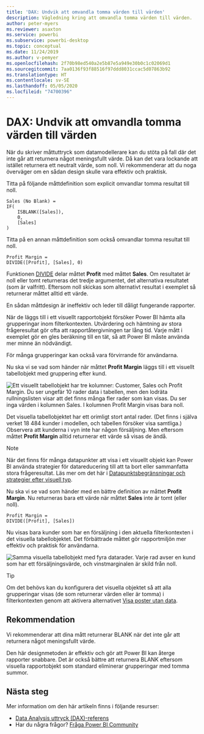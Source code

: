 ```yaml
---
title: 'DAX: Undvik att omvandla tomma värden till värden'
description: Vägledning kring att omvandla tomma värden till värden.
author: peter-myers
ms.reviewer: asaxton
ms.service: powerbi
ms.subservice: powerbi-desktop
ms.topic: conceptual
ms.date: 11/24/2019
ms.author: v-pemyer
ms.openlocfilehash: 2f70b98ed540a2e5b87e5a949e30b0c1c02069d1
ms.sourcegitcommit: 7aa0136f93f88516f97ddd8031ccac5d07863b92
ms.translationtype: HT
ms.contentlocale: sv-SE
ms.lasthandoff: 05/05/2020
ms.locfileid: "74700396"
---
```

# <a name="dax-avoid-converting-blanks-to-values"></a>DAX: Undvik att omvandla tomma värden till värden

När du skriver måttuttryck som datamodellerare kan du stöta på fall där det inte går att returnera något meningsfullt värde. Då kan det vara lockande att istället returnera ett neutralt värde, som noll. Vi rekommenderar att du noga överväger om en sådan design skulle vara effektiv och praktisk.

Titta på följande måttdefinition som explicit omvandlar tomma resultat till noll.

```dax
Sales (No Blank) =
IF(
    ISBLANK([Sales]),
    0,
    [Sales]
)
```

Titta på en annan måttdefinition som också omvandlar tomma resultat till noll.

```dax
Profit Margin =
DIVIDE([Profit], [Sales], 0)
```

Funktionen [DIVIDE](/dax/divide-function-dax) delar måttet **Profit** med måttet **Sales**. Om resultatet är noll eller tomt returneras det tredje argumentet, det alternativa resultatet (som är valfritt). Eftersom noll skickas som alternativt resultat i exemplet så returnerar måttet alltid ett värde.

En sådan måttdesign är ineffektiv och leder till dåligt fungerande rapporter.

När de läggs till i ett visuellt rapportobjekt försöker Power BI hämta alla grupperingar inom filterkontexten. Utvärdering och hämtning av stora frågeresultat gör ofta att rapportåtergivningen tar lång tid. Varje mått i exemplet gör en gles beräkning till en tät, så att Power BI måste använda mer minne än nödvändigt.

För många grupperingar kan också vara förvirrande för användarna.

Nu ska vi se vad som händer när måttet **Profit Margin** läggs till i ett visuellt tabellobjekt med gruppering efter kund.

![Ett visuellt tabellobjekt har tre kolumner: Customer, Sales och Profit Margin. Du ser ungefär 10 rader data i tabellen, men den lodräta rullningslisten visar att det finns många fler rader som kan visas. Du ser inga värden i kolumnen Sales. I kolumnen Profit Margin visas bara noll.](media/dax-avoid-converting-blank/table-visual-poor.png)

Det visuella tabellobjektet har ett orimligt stort antal rader. (Det finns i själva verket 18 484 kunder i modellen, och tabellen försöker visa samtliga.) Observera att kunderna i vyn inte har någon försäljning. Men eftersom måttet **Profit Margin** alltid returnerar ett värde så visas de ändå.

> [!NOTE]
> När det finns för många datapunkter att visa i ett visuellt objekt kan Power BI använda strategier för datareducering till att ta bort eller sammanfatta stora frågeresultat. Läs mer om det här i [Datapunktsbegränsningar och strategier efter visuell typ](../visuals/power-bi-data-points.md).

Nu ska vi se vad som händer med en bättre definition av måttet **Profit Margin**. Nu returneras bara ett värde när måttet **Sales** inte är tomt (eller noll).

```dax
Profit Margin =
DIVIDE([Profit], [Sales])
```

Nu visas bara kunder som har en försäljning i den aktuella filterkontexten i det visuella tabellobjektet. Det förbättrade måttet gör rapportmiljön mer effektiv och praktisk för användarna.

![Samma visuella tabellobjekt med fyra datarader. Varje rad avser en kund som har ett försäljningsvärde, och vinstmarginalen är skild från noll.](media/dax-avoid-converting-blank/table-visual-good.png)

> [!TIP]
> Om det behövs kan du konfigurera det visuella objektet så att alla grupperingar visas (de som returnerar värden eller är tomma) i filterkontexten genom att aktivera alternativet [Visa poster utan data](../desktop-show-items-no-data.md).

## <a name="recommendation"></a>Rekommendation

Vi rekommenderar att dina mått returnerar BLANK när det inte går att returnera något meningsfullt värde.

Den här designmetoden är effektiv och gör att Power BI kan återge rapporter snabbare. Det är också bättre att returnera BLANK eftersom visuella rapportobjekt som standard eliminerar grupperingar med tomma summor.

## <a name="next-steps"></a>Nästa steg

Mer information om den här artikeln finns i följande resurser:

- [Data Analysis uttryck (DAX)-referens](/dax/)
- Har du några frågor? [Fråga Power BI Community](https://community.powerbi.com/)
